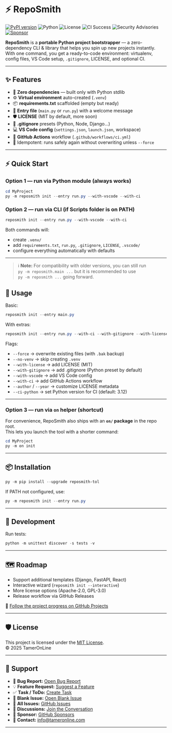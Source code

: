 # ⚡ RepoSmith 

[![PyPI version](https://img.shields.io/pypi/v/reposmith-tol?style=flat-square)](https://pypi.org/project/reposmith-tol/)
![Python](https://img.shields.io/pypi/pyversions/reposmith-tol?style=flat-square)
![License](https://img.shields.io/github/license/liebemama/RepoSmith?style=flat-square)
![CI Success](https://img.shields.io/github/actions/workflow/status/liebemama/RepoSmith/ci.yml?branch=main&label=CI%20Success&style=flat-square&logo=github)
![Security Advisories](https://img.shields.io/badge/Advisories-Active-blue?style=flat-square&logo=github)
[![Sponsor](https://img.shields.io/badge/Sponsor-💖-pink?style=flat-square)](https://github.com/sponsors/liebemama)



**RepoSmith** is a **portable Python project bootstrapper** — a zero-dependency CLI & library that helps you spin up new projects instantly.  
With one command, you get a ready-to-code environment: virtualenv, config files, VS Code setup, `.gitignore`, LICENSE, and optional CI.

---

## ✨ Features
- 🚀 **Zero dependencies** — built only with Python stdlib
- ⚙️ **Virtual environment** auto-created (`.venv`)
- 📦 **requirements.txt** scaffolded (empty but ready)
- 📝 **Entry file** (`main.py` or `run.py`) with a welcome message
- 🛡 **LICENSE** (MIT by default, more soon)
- 🙈 **.gitignore** presets (Python, Node, Django…)
- 💻 **VS Code config** (`settings.json`, `launch.json`, workspace)
- 🔄 **GitHub Actions** workflow (`.github/workflows/ci.yml`)
- 🔧 Idempotent: runs safely again without overwriting unless `--force`

---

## ⚡ Quick Start

### Option 1 — run via Python module (always works)
```powershell
cd MyProject
py -m reposmith init --entry run.py --with-vscode --with-ci
```

### Option 2 — run via CLI (if Scripts folder is on PATH)
```powershell
reposmith init --entry run.py --with-vscode --with-ci
```

Both commands will:
- create `.venv/`
- add `requirements.txt`, `run.py`, `.gitignore`, `LICENSE`, `.vscode/`
- configure everything automatically with defaults

---


> ℹ️ **Note:** For compatibility with older versions, you can still run  
> `py -m reposmith.main ...` but it is recommended to use  
> `py -m reposmith ...` going forward.

## 🚀 Usage

Basic:
```powershell
reposmith init --entry main.py
```

With extras:
```powershell
reposmith init --entry run.py --with-ci --with-gitignore --with-license --with-vscode --author "YourName"
```

Flags:
- `--force` → overwrite existing files (with `.bak` backup)
- `--no-venv` → skip creating `.venv`
- `--with-license` → add LICENSE (MIT)
- `--with-gitignore` → add .gitignore (Python preset by default)
- `--with-vscode` → add VS Code config
- `--with-ci` → add GitHub Actions workflow
- `--author` / `--year` → customize LICENSE metadata
- `--ci-python` → set Python version for CI (default: 3.12)

---

### Option 3 — run via `on` helper (shortcut)

For convenience, RepoSmith also ships with an **`on/` package** in the repo root.  
This lets you launch the tool with a shorter command:

```powershell
cd MyProject
py -m on init
```

---

## 📦 Installation
```powershell
py -m pip install --upgrade reposmith-tol
```

If PATH not configured, use:
```powershell
py -m reposmith init --entry run.py
```

---

## 🧪 Development
Run tests:
```powershell
python -m unittest discover -s tests -v
```

---

## 🗺️ Roadmap

- Support additional templates (Django, FastAPI, React)
- Interactive wizard (`reposmith init --interactive`)
- More license options (Apache-2.0, GPL-3.0)
- Release workflow via GitHub Releases

🔗 [Follow the project progress on GitHub Projects](https://github.com/orgs/liebemama/projects/2)


---


## 🛡 License
This project is licensed under the [MIT License](https://github.com/liebemama/RepoSmith/blob/main/LICENSE).  
© 2025 TamerOnLine

---

## 💬 Support

- 🐞 **Bug Report:** [Open Bug Report](https://github.com/liebemama/RepoSmith/issues/new?template=bug.yml)  
- 💡 **Feature Request:** [Suggest a Feature](https://github.com/liebemama/RepoSmith/issues/new?template=feature.yml)  
- ✅ **Task / ToDo:** [Create Task](https://github.com/liebemama/RepoSmith/issues/new?assignees=&labels=task&template=task.yml)  
- 📄 **Blank Issue:** [Open Blank Issue](https://github.com/liebemama/RepoSmith/issues/new)  
- 📂 **All Issues:** [GitHub Issues](https://github.com/liebemama/RepoSmith/issues)  
- 💬 **Discussions:** [Join the Conversation](https://github.com/liebemama/RepoSmith/discussions)  
- 💖 **Sponsor:** [GitHub Sponsors](https://github.com/sponsors/liebemama)  
- 📧 **Contact:** [info@tameronline.com](mailto:info@tameronline.com)

---


